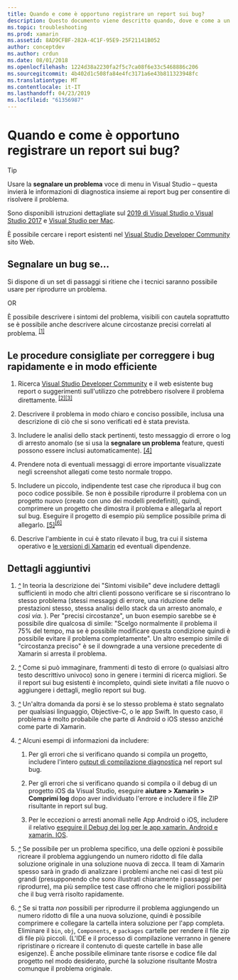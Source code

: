 ```yaml
---
title: Quando e come è opportuno registrare un report sui bug?
description: Questo documento viene descritto quando, dove e come a un report sui bug. Fornisce inoltre report sui bug procedure consigliate che consentono agli ingegneri di meglio diagnosticare il problema.
ms.topic: troubleshooting
ms.prod: xamarin
ms.assetid: 8AD9CFBF-282A-4C1F-95E9-25F21141B052
author: conceptdev
ms.author: crdun
ms.date: 08/01/2018
ms.openlocfilehash: 1224d38a2230fa2f5c7ca08f6e33c5468886c206
ms.sourcegitcommit: 4b402d1c508fa84e4fc3171a6e43b811323948fc
ms.translationtype: MT
ms.contentlocale: it-IT
ms.lasthandoff: 04/23/2019
ms.locfileid: "61356987"
---
```

# <a name="when-and-how-should-i-file-a-bug-report"></a>Quando e come è opportuno registrare un report sui bug?

> [!TIP]
> Usare la **segnalare un problema** voce di menu in Visual Studio &ndash; questa invierà le informazioni di diagnostica insieme ai report bug per consentire di risolvere il problema.
>
> Sono disponibili istruzioni dettagliate sul [2019 di Visual Studio o Visual Studio 2017](https://docs.microsoft.com/visualstudio/ide/how-to-report-a-problem-with-visual-studio) e [Visual Studio per Mac](https://docs.microsoft.com/visualstudio/mac/report-a-problem).
>
> È possibile cercare i report esistenti nel [Visual Studio Developer Community](https://developercommunity.visualstudio.com/) sito Web.

## <a name="file-a-bug-if"></a>Segnalare un bug se...

Si dispone di un set di passaggi si ritiene che i tecnici saranno possibile usare per riprodurre un problema.

OR

È possibile descrivere i sintomi del problema, visibili con cautela soprattutto se è possibile anche descrivere alcune circostanze precisi correlati al problema. <sup> [[1]](#note-1)</sup>

## <a name="best-practices-to-help-address-bugs-quickly-and-efficiently"></a>Le procedure consigliate per correggere i bug rapidamente e in modo efficiente

1. <a name="ref-1" />Ricerca [Visual Studio Developer Community](https://developercommunity.visualstudio.com/) e il web esistente bug report o suggerimenti sull'utilizzo che potrebbero risolvere il problema direttamente.<sup> [[2]](#note-2)</sup><sup>[[3]](#note-3)</sup>

1. <a name="ref-2" />Descrivere il problema in modo chiaro e conciso possibile, inclusa una descrizione di ciò che si sono verificati ed è stata prevista.

1. <a name="ref-3" />Includere le analisi dello stack pertinenti, testo messaggio di errore o log di arresto anomalo (se si usa la **segnalare un problema** feature, questi possono essere inclusi automaticamente). <sup>[[4]](#note-4)</sup>

1. <a name="ref-4" />Prendere nota di eventuali messaggi di errore importante visualizzate negli screenshot allegati come testo normale troppo.

1. <a name="ref-5" />Includere un piccolo, indipendente test case che riproduca il bug con poco codice possibile.  Se non è possibile riprodurre il problema con un progetto nuovo (creato con uno dei modelli predefiniti), quindi, comprimere un progetto che dimostra il problema e allegarla al report sul bug.  Eseguire il progetto di esempio più semplice possibile prima di allegarlo. <sup> [[5]](#note-5)</sup><sup>[[6]](#note-6)</sup>

1. <a name="ref-6" />Descrive l'ambiente in cui è stato rilevato il bug, tra cui il sistema operativo e [le versioni di Xamarin](~/cross-platform/troubleshooting/questions/version-logs.md) ed eventuali dipendenze.

## <a name="additional-details"></a>Dettagli aggiuntivi

1. <a name="note-1" />[*^*](#ref-1) In teoria la descrizione dei "Sintomi visibile" deve includere dettagli sufficienti in modo che altri clienti possono verificare se si riscontrano lo stesso problema (stessi messaggi di errore, una riduzione delle prestazioni stesso, stessa analisi dello stack da un arresto anomalo, _e così via._ ). Per "precisi circostanze", un buon esempio sarebbe se è possibile dire qualcosa di simile: "Scelgo normalmente il problema il 75% del tempo, ma se è possibile modificare questa condizione quindi è possibile evitare il problema completamente". Un altro esempio simile di "circostanza preciso" è se il downgrade a una versione precedente di Xamarin si arresta il problema.

1. <a name="note-2" />[*^*](#ref-2) Come si può immaginare, frammenti di testo di errore (o qualsiasi altro testo descrittivo univoco) sono in genere i termini di ricerca migliori. Se il report sui bug esistenti è incompleto, quindi siete invitati a file nuovo o aggiungere i dettagli, meglio report sui bug.

1. <a name="note-3" />[*^*](#ref-3) Un'altra domanda da porsi è se lo stesso problema è stato segnalato per qualsiasi linguaggio, Objective-C, o le app Swift. In questo caso, il problema è molto probabile che parte di Android o iOS stesso anziché come parte di Xamarin.

1. <a name="note-4" />[*^*](#ref-4) Alcuni esempi di informazioni da includere:

    1. Per gli errori che si verificano quando si compila un progetto, includere l'intero [output di compilazione diagnostica](~/android/troubleshooting/troubleshooting.md#Diagnostic_MSBuild_Output) nel report sul bug.

    1. Per gli errori che si verificano quando si compila o il debug di un progetto iOS da Visual Studio, eseguire **aiutare > Xamarin > Comprimi log** dopo aver individuato l'errore e includere il file ZIP risultante in report sul bug.

    1. Per le eccezioni o arresti anomali nelle App Android o iOS, includere il relativo [eseguire il Debug dei log per le app xamarin. Android e xamarin. IOS](~/cross-platform/troubleshooting/questions/version-logs.md#debug-logs-for-xamarin-apps).

1. <a name="note-5" />[*^*](#ref-5) Se possibile per un problema specifico, una delle opzioni è possibile ricreare il problema aggiungendo un numero ridotto di file dalla soluzione originale in una soluzione nuova di zecca. Il team di Xamarin spesso sarà in grado di analizzare i problemi anche nei casi di test più grandi (presupponendo che sono illustrati chiaramente i passaggi per riprodurre), ma più semplice test case offrono che le migliori possibilità che il bug verrà risolto rapidamente.

1. <a name="note-6" />[*^*](#ref-6) Se si tratta _non_ possibili per riprodurre il problema aggiungendo un numero ridotto di file a una nuova soluzione, quindi è possibile comprimere e collegare la cartella intera soluzione per l'app completa. Eliminare il `bin`, `obj`, `Components`, e `packages` cartelle per rendere il file zip di file più piccoli. (L'IDE e il processo di compilazione verranno in genere ripristinare o ricreare il contenuto di queste cartelle in base alle esigenze). È anche possibile eliminare tante risorse e codice file dal progetto nel modo desiderato, purché la soluzione risultante Mostra comunque il problema originale.
